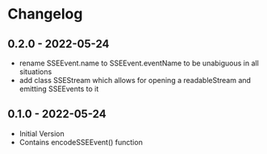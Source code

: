 # Changelog 



## 0.2.0 - 2022-05-24 

- rename SSEEvent.name to SSEEvent.eventName to be unabiguous in all situations 
- add class SSEStream which allows for opening a readableStream and emitting SSEEvents to it

## 0.1.0 - 2022-05-24 

- Initial Version 
- Contains encodeSSEEvent() function 